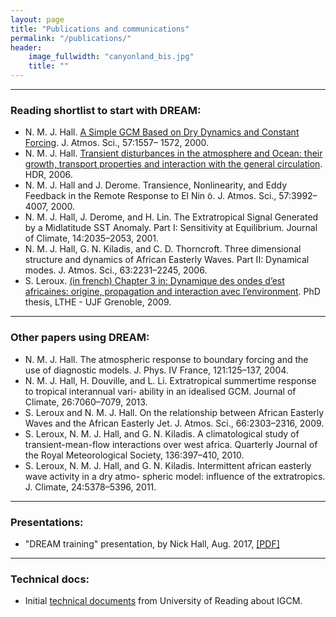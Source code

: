 ```yaml
---
layout: page
title: "Publications and communications"
permalink: "/publications/"
header:
    image_fullwidth: "canyonland_bis.jpg"
    title: ""
---
```


---
### Reading shortlist to start with DREAM:
* N. M. J. Hall. [A Simple GCM Based on Dry Dynamics and Constant Forcing](http://journals.ametsoc.org/doi/10.1175/1520-0469%282000%29057%3C1557%3AASGBOD%3E2.0.CO%3B2). J. Atmos. Sci., 57:1557– 1572, 2000.
* N. M. J. Hall. [Transient disturbances in the atmosphere and Ocean: their growth, transport properties and interaction with the general circulation](http://www.lthe.fr/PagePerso/boudevil/THESES/HDR/HDR_Hall_06.pdf). HDR, 2006.
* N. M. J. Hall and J. Derome. Transience, Nonlinearity, and Eddy Feedback in the Remote Response to El Nin ̃o. J. Atmos. Sci., 57:3992–4007, 2000.
* N. M. J. Hall, J. Derome, and H. Lin. The Extratropical Signal Generated by a Midlatitude SST Anomaly. Part I: Sensitivity at Equilibrium. Journal of Climate, 14:2035–2053, 2001.
*  N. M. J. Hall, G. N. Kiladis, and C. D. Thorncroft. Three dimensional structure and dynamics of African Easterly Waves. Part II: Dynamical modes. J. Atmos. Sci., 63:2231–2245, 2006.
* S. Leroux. [(in french) Chapter 3 in: Dynamique des ondes d’est africaines: origine, propagation and interaction avec l’environment](https://tel.archives-ouvertes.fr/tel-00434322/document). PhD thesis, LTHE - UJF Grenoble, 2009.

---
### Other papers using DREAM:
* N. M. J. Hall. The atmospheric response to boundary forcing and the use of diagnostic models. J. Phys. IV France, 121:125–137, 2004.
* N. M. J. Hall, H. Douville, and L. Li. Extratropical summertime response to tropical interannual vari- ability in an idealised GCM. Journal of Climate, 26:7060–7079, 2013.
*  S. Leroux and N. M. J. Hall. On the relationship between African Easterly Waves and the African Easterly Jet. J. Atmos. Sci., 66:2303–2316, 2009.
* S. Leroux, N. M. J. Hall, and G. N. Kiladis. A climatological study of transient-mean-flow interactions over west africa. Quarterly Journal of the Royal Meteorological Society, 136:397–410, 2010.
* S. Leroux, N. M. J. Hall, and G. N. Kiladis. Intermittent african easterly wave activity in a dry atmo- spheric model: influence of the extratropics. J. Climate, 24:5378–5396,  2011.

---
### Presentations:
* "DREAM training" presentation, by Nick Hall, Aug. 2017, [[PDF]]()

--- 
### Technical docs:
* Initial [technical documents](https://drive.google.com/drive/folders/0B4GlUWNWme2gcjJyazdWUHFzVG8?usp=sharing) from University of Reading about IGCM.

